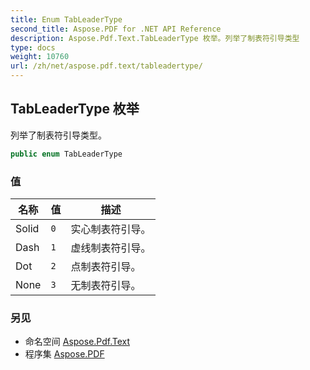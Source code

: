 ```yaml
---
title: Enum TabLeaderType
second_title: Aspose.PDF for .NET API Reference
description: Aspose.Pdf.Text.TabLeaderType 枚举。列举了制表符引导类型
type: docs
weight: 10760
url: /zh/net/aspose.pdf.text/tableadertype/
---
```

## TabLeaderType 枚举

列举了制表符引导类型。

```csharp
public enum TabLeaderType
```

### 值

| 名称 | 值 | 描述 |
| --- | --- | --- |
| Solid | `0` | 实心制表符引导。 |
| Dash | `1` | 虚线制表符引导。 |
| Dot | `2` | 点制表符引导。 |
| None | `3` | 无制表符引导。 |

### 另见

* 命名空间 [Aspose.Pdf.Text](../../aspose.pdf.text/)
* 程序集 [Aspose.PDF](../../)